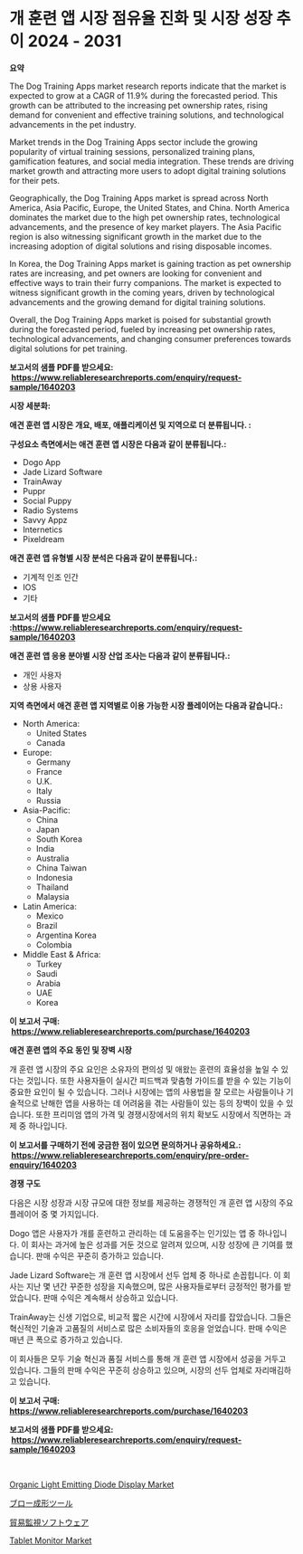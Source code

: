 <p><h1>개 훈련 앱 시장 점유율 진화 및 시장 성장 추이 2024 - 2031</h1></p><p><strong>요약</strong></p>
<p><p>The Dog Training Apps market research reports indicate that the market is expected to grow at a CAGR of 11.9% during the forecasted period. This growth can be attributed to the increasing pet ownership rates, rising demand for convenient and effective training solutions, and technological advancements in the pet industry.</p><p>Market trends in the Dog Training Apps sector include the growing popularity of virtual training sessions, personalized training plans, gamification features, and social media integration. These trends are driving market growth and attracting more users to adopt digital training solutions for their pets.</p><p>Geographically, the Dog Training Apps market is spread across North America, Asia Pacific, Europe, the United States, and China. North America dominates the market due to the high pet ownership rates, technological advancements, and the presence of key market players. The Asia Pacific region is also witnessing significant growth in the market due to the increasing adoption of digital solutions and rising disposable incomes.</p><p>In Korea, the Dog Training Apps market is gaining traction as pet ownership rates are increasing, and pet owners are looking for convenient and effective ways to train their furry companions. The market is expected to witness significant growth in the coming years, driven by technological advancements and the growing demand for digital training solutions.</p><p>Overall, the Dog Training Apps market is poised for substantial growth during the forecasted period, fueled by increasing pet ownership rates, technological advancements, and changing consumer preferences towards digital solutions for pet training.</p></p>
<p><strong>보고서의 샘플 PDF를 받으세요: &nbsp;<a href="https://www.reliableresearchreports.com/enquiry/request-sample/1640203">https://www.reliableresearchreports.com/enquiry/request-sample/1640203</a></strong></p>
<p><strong>시장 세분화:</strong></p>
<p><strong> 애견 훈련 앱 시장은 개요, 배포, 애플리케이션 및 지역으로 더 분류됩니다. :</strong></p>
<p><strong>구성요소 측면에서는 애견 훈련 앱 시장은 다음과 같이 분류됩니다.:</strong></p>
<p><ul><li>Dogo App</li><li>Jade Lizard Software</li><li>TrainAway</li><li>Puppr</li><li>Social Puppy</li><li>Radio Systems</li><li>Savvy Appz</li><li>Internetics</li><li>Pixeldream</li></ul></p>
<p><strong> 애견 훈련 앱 유형별 시장 분석은 다음과 같이 분류됩니다.:</strong></p>
<p><ul><li>기계적 인조 인간</li><li>IOS</li><li>기타</li></ul></p>
<p><strong>보고서의 샘플 PDF를 받으세요 :<a href="https://www.reliableresearchreports.com/enquiry/request-sample/1640203">https://www.reliableresearchreports.com/enquiry/request-sample/1640203</a></strong></p>
<p><strong> 애견 훈련 앱 응용 분야별 시장 산업 조사는 다음과 같이 분류됩니다.:</strong></p>
<p><ul><li>개인 사용자</li><li>상용 사용자</li></ul></p>
<p><strong>지역 측면에서 애견 훈련 앱 지역별로 이용 가능한 시장 플레이어는 다음과 같습니다.:</strong></p>
<p><ul>
    <li>
        North America:
        <ul>
            <li>United States</li>
            <li>Canada</li>
        </ul>
    </li>
    <li>
        Europe:
        <ul>
            <li>Germany</li>
            <li>France</li>
            <li>U.K.</li>
            <li>Italy</li>
            <li>Russia</li>
        </ul>
    </li>
    <li>
        Asia-Pacific:
        <ul>
            <li>China</li>
            <li>Japan</li>
            <li>South Korea</li>
            <li>India</li>
            <li>Australia</li>
            <li>China Taiwan</li>
            <li>Indonesia</li>
            <li>Thailand</li>
            <li>Malaysia</li>
        </ul>
    </li>
    <li>
        Latin America:
        <ul>
            <li>Mexico</li>
            <li>Brazil</li>
            <li>Argentina Korea</li>
            <li>Colombia</li>
        </ul>
    </li>
    <li>
        Middle East & Africa:
        <ul>
            <li>Turkey</li>
            <li>Saudi</li>
            <li>Arabia</li>
            <li>UAE</li>
            <li>Korea</li>
        </ul>
    </li>
    </ul></p>
<p><strong>이 보고서 구매: &nbsp;<a href="https://www.reliableresearchreports.com/purchase/1640203">https://www.reliableresearchreports.com/purchase/1640203</a></strong></p>
<p><strong>애견 훈련 앱의 주요 동인 및 장벽 시장</strong></p>
<p><p>개 훈련 앱 시장의 주요 요인은 소유자의 편의성 및 애왔는 훈련의 효율성을 높일 수 있다는 것입니다. 또한 사용자들이 실시간 피드백과 맞춤형 가이드를 받을 수 있는 기능이 중요한 요인이 될 수 있습니다. 그러나 시장에는 앱의 사용법을 잘 모르는 사람들이나 기술적으로 난해한 앱을 사용하는 데 어려움을 겪는 사람들이 있는 등의 장벽이 있을 수 있습니다. 또한 프리미엄 앱의 가격 및 경쟁시장에서의 위치 확보도 시장에서 직면하는 과제 중 하나입니다.</p></p>
<p><strong>이 보고서를 구매하기 전에 궁금한 점이 있으면 문의하거나 공유하세요.: &nbsp;<a href="https://www.reliableresearchreports.com/enquiry/pre-order-enquiry/1640203">https://www.reliableresearchreports.com/enquiry/pre-order-enquiry/1640203</a></strong></p>
<p><strong>경쟁 구도</strong></p>
<p><p>다음은 시장 성장과 시장 규모에 대한 정보를 제공하는 경쟁적인 개 훈련 앱 시장의 주요 플레이어 중 몇 가지입니다.</p><p>Dogo 앱은 사용자가 개를 훈련하고 관리하는 데 도움을주는 인기있는 앱 중 하나입니다. 이 회사는 과거에 높은 성과를 거둔 것으로 알려져 있으며, 시장 성장에 큰 기여를 했습니다. 판매 수익은 꾸준히 증가하고 있습니다.</p><p>Jade Lizard Software는 개 훈련 앱 시장에서 선두 업체 중 하나로 손꼽힙니다. 이 회사는 지난 몇 년간 꾸준한 성장을 지속했으며, 많은 사용자들로부터 긍정적인 평가를 받았습니다. 판매 수익은 계속해서 상승하고 있습니다.</p><p>TrainAway는 신생 기업으로, 비교적 짧은 시간에 시장에서 자리를 잡았습니다. 그들은 혁신적인 기술과 고품질의 서비스로 많은 소비자들의 호응을 얻었습니다. 판매 수익은 매년 큰 폭으로 증가하고 있습니다.</p><p>이 회사들은 모두 기술 혁신과 품질 서비스를 통해 개 훈련 앱 시장에서 성공을 거두고 있습니다. 그들의 판매 수익은 꾸준히 상승하고 있으며, 시장의 선두 업체로 자리매김하고 있습니다.</p></p>
<p><strong>이 보고서 구매: &nbsp; <a href="https://www.reliableresearchreports.com/purchase/1640203">https://www.reliableresearchreports.com/purchase/1640203</a></strong></p>
<p><strong>보고서의 샘플 PDF를 받으세요: &nbsp;<a href="https://www.reliableresearchreports.com/enquiry/request-sample/1640203">https://www.reliableresearchreports.com/enquiry/request-sample/1640203</a></strong><strong></strong></p>
<p>&nbsp;</p>
<p><p><a href="https://github.com/Whitneyboyettebo9kiw7yr13/Market-Research-Report-List-1/blob/main/organic-light-emitting-diode-display-market.md">Organic Light Emitting Diode Display Market</a></p><p><a href="https://github.com/RodHoppe07/Market-Research-Report-List-1/blob/main/401373110321.md">ブロー成形ツール</a></p><p><a href="https://github.com/laurenreichert/Market-Research-Report-List-1/blob/main/475212010320.md">貿易監視ソフトウェア</a></p><p><a href="https://github.com/sonuprakash1/Market-Research-Report-List-2/blob/main/tablet-monitor-market.md">Tablet Monitor Market</a></p></p>
